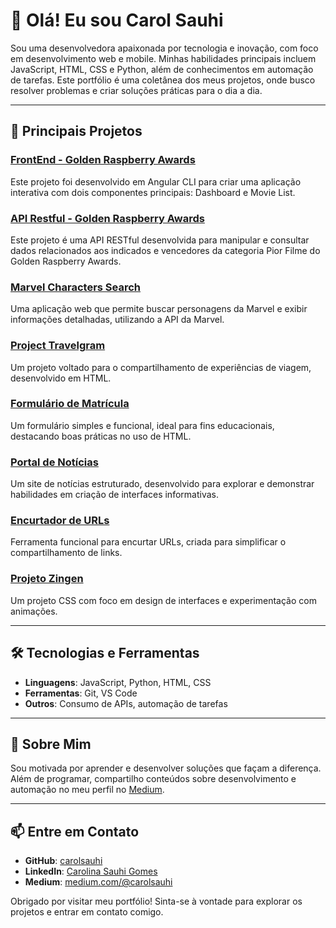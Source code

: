# 👋 Olá! Eu sou Carol Sauhi  

Sou uma desenvolvedora apaixonada por tecnologia e inovação, com foco em desenvolvimento web e mobile. Minhas habilidades principais incluem JavaScript, HTML, CSS e Python, além de conhecimentos em automação de tarefas. Este portfólio é uma coletânea dos meus projetos, onde busco resolver problemas e criar soluções práticas para o dia a dia.  

---

## 🚀 Principais Projetos  

### [FrontEnd - Golden Raspberry Awards](https://github.com/carolsauhi/golden-raspberry-awards_front-end)
Este projeto foi desenvolvido em Angular CLI para criar uma aplicação interativa com dois componentes principais: Dashboard e Movie List.

### [API Restful - Golden Raspberry Awards](https://github.com/carolsauhi/golden-raspberry-awards_back-end)
Este projeto é uma API RESTful desenvolvida para manipular e consultar dados relacionados aos indicados e vencedores da categoria Pior Filme do Golden Raspberry Awards.

### [Marvel Characters Search](https://github.com/carolsauhi/marvel-search)  
Uma aplicação web que permite buscar personagens da Marvel e exibir informações detalhadas, utilizando a API da Marvel.  

### [Project Travelgram](https://github.com/carolsauhi/travelgram)  
Um projeto voltado para o compartilhamento de experiências de viagem, desenvolvido em HTML.  

### [Formulário de Matrícula](https://github.com/carolsauhi/formulario-matricula)  
Um formulário simples e funcional, ideal para fins educacionais, destacando boas práticas no uso de HTML.  

### [Portal de Notícias](https://github.com/carolsauhi/portal-noticias)  
Um site de notícias estruturado, desenvolvido para explorar e demonstrar habilidades em criação de interfaces informativas.  

### [Encurtador de URLs](https://github.com/carolsauhi/url-shortener)  
Ferramenta funcional para encurtar URLs, criada para simplificar o compartilhamento de links.  

### [Projeto Zingen](https://github.com/carolsauhi/zingen)  
Um projeto CSS com foco em design de interfaces e experimentação com animações.  

---

## 🛠️ Tecnologias e Ferramentas  

- **Linguagens**: JavaScript, Python, HTML, CSS  
- **Ferramentas**: Git, VS Code  
- **Outros**: Consumo de APIs, automação de tarefas  

---

## 🌱 Sobre Mim  

Sou motivada por aprender e desenvolver soluções que façam a diferença. Além de programar, compartilho conteúdos sobre desenvolvimento e automação no meu perfil no [Medium](https://medium.com/@carolsauhi).  

---

## 📫 Entre em Contato  

- **GitHub**: [carolsauhi](https://github.com/carolsauhi)  
- **LinkedIn**: [Carolina Sauhi Gomes](https://www.linkedin.com/in/carolina-sauhi-gomes/)
- **Medium**: [medium.com/@carolsauhi](https://medium.com/@carolsauhi)  

Obrigado por visitar meu portfólio! Sinta-se à vontade para explorar os projetos e entrar em contato comigo.


<!---
carolsauhi/carolsauhi is a ✨ special ✨ repository because its `README.md` (this file) appears on your GitHub profile.
You can click the Preview link to take a look at your changes.
--->

